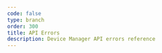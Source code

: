 ```yaml
---
code: false
type: branch
order: 300
title: API Errors 
description: Device Manager API errors reference
---
```


<RedirectToFirstChild />